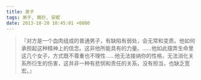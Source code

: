 ```yaml
---
title: 男子
tags: 男子, 摘抄, 安妮
date: 2013-10-20 10:45:01 +0800
---
```



> 『对方是一个血肉组成的普通男子，有缺陷有弱处，会无常和变质。他如何承担起这种精神上的信念。这非他所能具有的力量。……他如此摆弄生命里这几个女子，方式既不尊重也不理性……他无法接纳你的性格，无法消化关系所衍生的伤害，这并非一种有悲悯和责任的关系，没有担当，也缺乏宽宏。』

